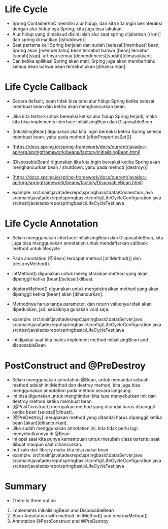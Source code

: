 # Life Cycle
- Spring Container/IoC memiliki alur hidup, dan kita kita ingin berinteraksi dengan
    alur hidup nya Spring, kita juga bisa lakukan.
- Alur hidup yang dimaksud disini ialah alur saat spring dijalankan [(run)] dan spring di matikan [(shutdown)]
- Saat pertama kali Spring berjalan dan sudah [selesai][membuat] bean, Spring akan [memberitahu] bean
    tersebut bahwa [bean] tersebut [sudah][siap], artinya semua [dependencies][sudah][dimasukkan].
- Dan ketika apllikasi Spring akan mati, Srping juga akan memberitahu semua bean bahwa bean
    tersebut akan [dihancurkan].

# Life Cycle Callback
- Secara default, bean tidak bisa tahu alur hidup Spring ketika selesai membuat bean dan ketika akan
    menghancurkan bean.
- Jika kita tertarik untuk bereaksi ketika alur hidup Spring terjadi, maka kita bisa implements interface
    InitializingBean dan DisposableBean.

- [IntializingBean] digunakan jika kita ingin bereaksi ketika Spring selesai membuat bean.
    yaitu pada method [afterPropertiesSet()]
- [https://docs.spring.io/spring-framework/docs/current/javadoc-api/org/springframework/beans/factory/InitializingBean.html]

- [DisposableBean] digunakan jika kita ingin bereaksi ketika Spring akan menghancurkan bean / shutdown.
    yaitu pada method [destroy()]
- [https://docs.spring.io/spring-framework/docs/current/javadoc-api/org/springframework/beans/factory/DisposableBean.html]

- example:
    src\main\java\adexrepo\springbasic\data\Connection.java
    src\main\java\adexrepo\springbasic\config\LifeCycleConfiguration.java
    src\test\java\adexrepo\springbasic\LifeCycleTest.java

# Life Cycle Annotation
- Selain menggunakan interface InitializingBean dan DisposableBean, kita juga bisa menggunakan
    annotation untuk mendaftarkan callback method untuk lifecycle
- Pada annotation [@Bean] terdapat method [initMethod()] dan [destroyMethod()]
- intMethod() digunakan untuk meregistrasikan method yang akan dipanggil ketika [bean][selesai] dibuat.
- destoryMethod() digunakan untuk mergeistrasikan method yang akan dipanggil ketika [bean] akan [dihancurkan].
- Methodnya harus tanpa parameter, dan return valuenya tidak akan dipedulikan, jadi sebaiknya
    gunakan void saja.
- example:
    src\main\java\adexrepo\springbasic\data\Server.java
    src\main\java\adexrepo\springbasic\config\LifeCycleConfiguration.java
    src\test\java\adexrepo\springbasic\LifeCycleTest.java

- ini dipakai saat kita males implement method initializingBean and disposableBean

# PostConstruct and @PreDestroy
- Selain menggunakan annotation @Bean, untuk menandai sebuah method adalah initMethod dan destroy method,
    kita juga bisa menggunakan annotation pada method secara langsung.
- Ini bisa digunakan untuk menghindari kita lupa menyebutkan init dan destroy method ketika membuat bean.
- [@PostConstruct] merupakan method yang ditandai harus dipanggil ketika bean [selesai][dibuat].
- [@PreDestroy] merupakan method yang ditandai harus dipanggil ketika bean [akan][dihancurkan].
- Jika sudah menggunakan annotation ini, kita tidak perlu lagi menyebutkannya di @Bean
- ini opsi saat kita punya kemampuan untuk merubah class tertentu saat dibuat maupun saat dihancurkan.
- but kalo dari library maka kita bisa pakai bean.
- example:
    src\main\java\adexrepo\springbasic\data\Server.java
    src\main\java\adexrepo\springbasic\config\LifeCycleConfiguration.java
    src\test\java\adexrepo\springbasic\LifeCycleTest.java

# Summary
- There is three option
1. Implements InitializingBean and DisposableBean
2. Bean Annotation with method: initMethod() and destroyMethod()
3. Annotation @PostConstruct and @PreDestroy